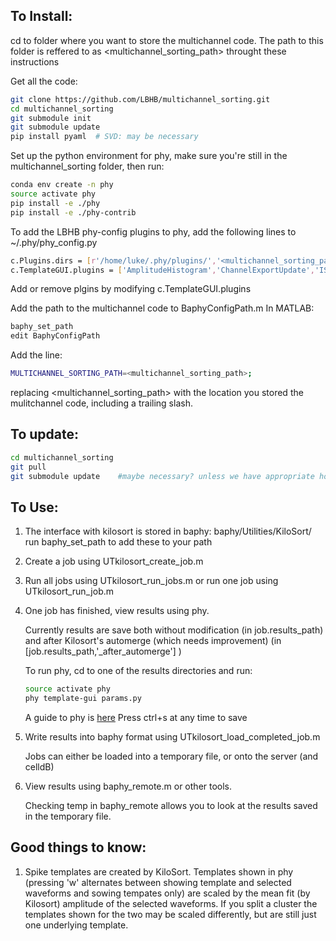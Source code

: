 
## To Install:

cd to folder where you want to store the multichannel code. 
The path to this folder is reffered to as <multichannel_sorting_path> throught these instructions

Get all the code:
```bash
git clone https://github.com/LBHB/multichannel_sorting.git
cd multichannel_sorting
git submodule init
git submodule update
pip install pyaml  # SVD: may be necessary
```
Set up the python environment for phy, make sure you're still in the multichannel_sorting folder, then run:
```bash
conda env create -n phy
source activate phy
pip install -e ./phy
pip install -e ./phy-contrib
```
To add the LBHB phy-config plugins to phy, add the following lines to ~/.phy/phy_config.py
```bash
c.Plugins.dirs = [r'/home/luke/.phy/plugins/','<multichannel_sorting_path>/phy-contrib/phycontrib/LBHB_plugins/']
c.TemplateGUI.plugins = ['AmplitudeHistogram','ChannelExportUpdate','ISIView','PlotClusterLocations','SpikeHeight','TraceViewUpdate','ExportMeanWaveforms']
```
Add or remove plgins by modifying c.TemplateGUI.plugins

Add the path to the multichannel code to BaphyConfigPath.m
In MATLAB:
```bash
baphy_set_path
edit BaphyConfigPath
```
Add the line:
```bash
MULTICHANNEL_SORTING_PATH=<multichannel_sorting_path>;
```
replacing <multichannel_sorting_path> with the location you stored the mulitchannel code, including a trailing slash.

## To update:

```bash
cd multichannel_sorting
git pull
git submodule update    #maybe necessary? unless we have appropriate hooks added to the pull command
```

## To Use:

1. The interface with kilosort is stored in baphy: baphy/Utilities/KiloSort/
    run baphy_set_path to add these to your path

2. Create a job using UTkilosort_create_job.m 

3. Run all jobs using UTkilosort_run_jobs.m or run one job using UTkilosort_run_job.m

4. One job has finished, view results using phy.

    Currently results are save both without modification (in job.results_path)
    and after Kilosort's automerge (which needs improvement) (in [job.results_path,'_after_automerge'] )
    
    To run phy, cd to one of the results directories and run:
    ```bash
    source activate phy
    phy template-gui params.py
    ```
    A guide to phy is [here](http://phy-contrib.readthedocs.io/en/latest/template-gui)
    Press ctrl+s at any time to save

5. Write results into baphy format using UTkilosort_load_completed_job.m

    Jobs can either be loaded into a temporary file, or onto the server (and celldB)
    
6. View results using baphy_remote.m or other tools.

    Checking temp in baphy_remote allows you to look at the results saved in the temporary file.
    
## Good things to know:

1. Spike templates are created by KiloSort. Templates shown in phy (pressing 'w' alternates between showing template and selected waveforms and sowing tempates only) are scaled by the mean fit (by Kilosort) amplitude of the selected waveforms. If you split a cluster the templates shown for the two may be scaled differently, but are still just one underlying template.